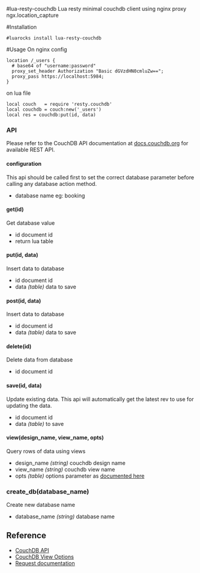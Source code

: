 #lua-resty-couchdb
Lua resty minimal couchdb client using nginx proxy ngx.location_capture

#Installation
```
#luarocks install lua-resty-couchdb
```

#Usage
On nginx config
```
location /_users {
  # base64 of "username:password"
  proxy_set_header Authorization "Basic dGVzdHN0cmluZw==";
  proxy_pass https://localhost:5984;
}
```

on lua file
```
local couch   = require 'resty.couchdb'
local couchdb = couch:new('_users')
local res = couchdb:put(id, data)

```

### API
Please refer to the CouchDB API documentation at [docs.couchdb.org](http://docs.couchdb.org/en/1.6.1/http-api.html) for available
REST API.

#### configuration
This api should be called first to set the correct database parameter
before calling any database action method.

- database name eg: booking

#### get(id)
Get database value
- id document id
- return lua table

#### put(id, data)
Insert data to database
- id document id
- data *(table)* data to save

#### post(id, data)
Insert data to database
- id document id
- data *(table)* data to save


#### delete(id)
Delete data from database
- id document id

#### save(id, data)
Update existing data. This api will automatically get the latest rev to use for updating the data.
- id document id
- data *(table)* to save


#### view(design_name, view_name, opts)
Query rows of data using views
- design_name *(string)* couchdb design name
- view_name *(string)* couchdb view name
- opts *(table)* options parameter as [documented here](http://docs.couchdb.org/en/1.6.1/api/ddoc/views.html)


### create_db(database_name)
Create new database name
- database_name *(string)* database name 


## Reference
- [CouchDB API](http://docs.couchdb.org/en/1.6.1/http-api.html)
- [CouchDB View Options](http://docs.couchdb.org/en/1.6.1/api/ddoc/views.html)
- [Request documentation](https://github.com/request/request)
